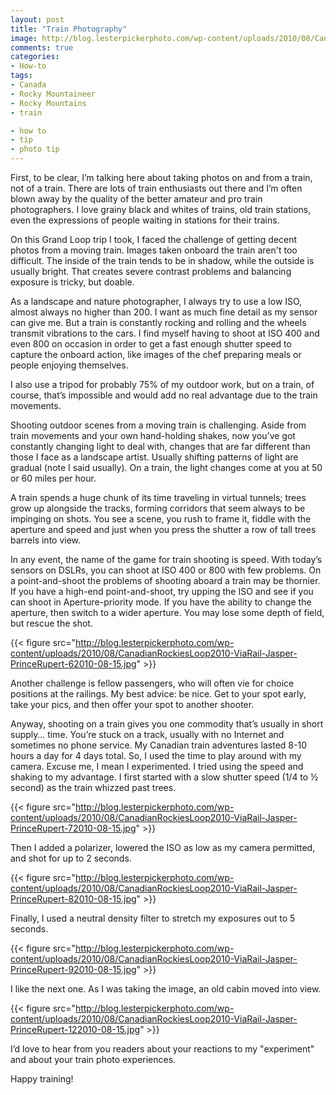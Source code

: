```yaml
---
layout: post
title: "Train Photography"
image: http://blog.lesterpickerphoto.com/wp-content/uploads/2010/08/CanadianRockiesLoop2010-ViaRail-Jasper-PrinceRupert-22010-08-11.jpg
comments: true
categories:
- How-to
tags:
- Canada
- Rocky Mountaineer
- Rocky Mountains
- train

- how to
- tip
- photo tip
---
```

First, to be clear, I’m talking here about taking photos on and from a train, not of a train. There are lots of train enthusiasts out there and I’m often blown away by the quality of the better amateur and pro train photographers. I love grainy black and whites of trains, old train stations, even the expressions of people waiting in stations for their trains. 

On this Grand Loop trip I took, I faced the challenge of getting decent photos from a moving train. Images taken onboard the train aren't too difficult. The inside of the train tends to be in shadow, while the outside is usually bright. That creates severe contrast problems and balancing exposure is tricky, but doable.

As a landscape and nature photographer, I always try to use a low ISO, almost always no higher than 200. I want as much fine detail as my sensor can give me. But a train is constantly rocking and rolling and the wheels transmit vibrations to the cars. I find myself having to shoot at ISO 400 and even 800 on occasion in order to get a fast enough shutter speed to capture the onboard action, like images of the chef preparing meals or people enjoying themselves.

I also use a tripod for probably 75% of my outdoor work, but on a train, of course, that’s impossible and would add no real advantage due to the train movements.

Shooting outdoor scenes from a moving train is challenging. Aside from train movements and your own hand-holding shakes, now you’ve got constantly changing light to deal with, changes that are far different than those I face as a landscape artist. Usually shifting patterns of light are gradual (note I said usually). On a train, the light changes come at you at 50 or 60 miles per hour.

A train spends a huge chunk of its time traveling in virtual tunnels; trees grow up alongside the tracks, forming corridors that seem always to be impinging on shots. You see a scene, you rush to frame it, fiddle with the aperture and speed and just when you press the shutter a row of tall trees barrels into view.

In any event, the name of the game for train shooting is speed. With today’s sensors on DSLRs, you can shoot at ISO 400 or 800 with few problems. On a point-and-shoot the problems of shooting aboard a train may be thornier. If you have a high-end point-and-shoot, try upping the ISO and see if you can shoot in Aperture-priority mode. If you have the ability to change the aperture, then switch to a wider aperture. You may lose some depth of field, but rescue the shot.

{{< figure src="http://blog.lesterpickerphoto.com/wp-content/uploads/2010/08/CanadianRockiesLoop2010-ViaRail-Jasper-PrinceRupert-62010-08-15.jpg" >}}

Another challenge is fellow passengers, who will often vie for choice positions at the railings. My best advice: be nice. Get to your spot early, take your pics, and then offer your spot to another shooter.

Anyway, shooting on a train gives you one commodity that’s usually in short supply… time. You’re stuck on a track, usually with no Internet and sometimes no phone service. My Canadian train adventures lasted 8-10 hours a day for 4 days total. So, I used the time to play around with my camera. Excuse me, I mean I experimented. I tried using the speed and shaking to my advantage. I first started with a slow shutter speed (1/4 to ½ second) as the train whizzed past trees.

{{< figure src="http://blog.lesterpickerphoto.com/wp-content/uploads/2010/08/CanadianRockiesLoop2010-ViaRail-Jasper-PrinceRupert-72010-08-15.jpg" >}}

Then I added a polarizer, lowered the ISO as low as my camera permitted, and shot for up to 2 seconds.

{{< figure src="http://blog.lesterpickerphoto.com/wp-content/uploads/2010/08/CanadianRockiesLoop2010-ViaRail-Jasper-PrinceRupert-82010-08-15.jpg" >}}

Finally, I used a neutral density filter to stretch my exposures out to 5 seconds.

{{< figure src="http://blog.lesterpickerphoto.com/wp-content/uploads/2010/08/CanadianRockiesLoop2010-ViaRail-Jasper-PrinceRupert-92010-08-15.jpg" >}}

I like the next one. As I was taking the image, an old cabin moved into view. 

{{< figure src="http://blog.lesterpickerphoto.com/wp-content/uploads/2010/08/CanadianRockiesLoop2010-ViaRail-Jasper-PrinceRupert-122010-08-15.jpg" >}}

I’d love to hear from you readers about your reactions to my "experiment" and about your train photo experiences.

Happy training!